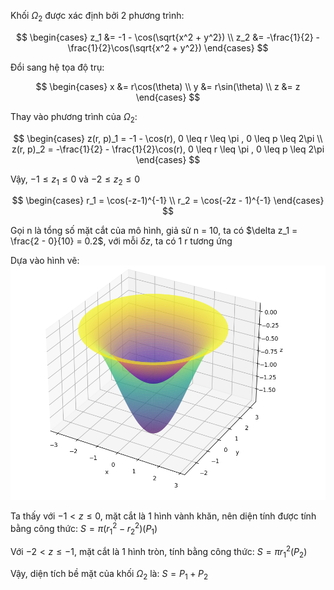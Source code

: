 Khối $\Omega_2$ được xác định bởi 2 phương trình:

$$
\begin{cases}
    z_1 &= -1 - \cos(\sqrt{x^2 + y^2}) \\
    z_2 &= -\frac{1}{2} - \frac{1}{2}\cos(\sqrt{x^2 + y^2})
\end{cases}
$$

Đổi sang hệ tọa độ trụ:

$$
\begin{cases}
    x &= r\cos(\theta) \\
    y &= r\sin(\theta) \\
    z &= z
\end{cases}
$$

Thay vào phương trình của $\Omega_2$:

$$
\begin{cases}
    z(r, p)_1 = -1 - \cos(r), 0 \leq r \leq \pi , 0 \leq p \leq 2\pi \\
    z(r, p)_2 = -\frac{1}{2} - \frac{1}{2}\cos(r), 0 \leq r \leq \pi , 0 \leq p \leq 2\pi
\end{cases}
$$

Vậy, $-1 \leq z_1 \leq 0$ và $-2 \leq z_2 \leq 0$

$$
\begin{cases}
    r_1 = \cos(-z-1)^{-1} \\
    r_2 = \cos(-2z - 1)^{-1}
\end{cases}
$$

Gọi n là tổng số mặt cắt của mô hình, giả sử n = 10, ta có $\delta z_1 = \frac{2 - 0}{10} = 0.2$, với mỗi $\delta z$, ta có 1 r tương ứng

Dựa vào hình vẽ:
![Figure 1](./image.png)

Ta thấy với $-1 \lt z \leq 0$, mặt cắt là 1 hình vành khăn, nên diện tính được tính bằng công thức: $S = \pi(r_1^2 - r_2^2) (P_1)$

Với $-2 \lt z \leq -1$, mặt cắt là 1 hình tròn, tính bằng công thức: $S = \pi r_1^2 (P_2)$

Vậy, diện tích bề mặt của khối $\Omega_2$ là: $S = P_1 + P_2$
